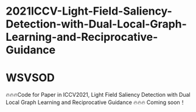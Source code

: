 # 2021ICCV-Light-Field-Saliency-Detection-with-Dual-Local-Graph-Learning-and-Reciprocative-Guidance
# WSVSOD
🔥🔥🔥Code for Paper in ICCV2021,  Light Field Saliency Detection with Dual Local Graph Learning and Reciprocative Guidance
🔥🔥🔥 
Coming soon！
